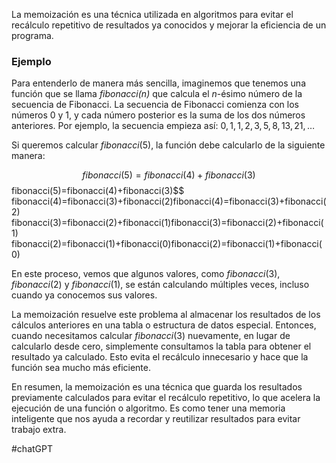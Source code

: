 
La memoización es una técnica utilizada en algoritmos para evitar el recálculo repetitivo de resultados ya conocidos y mejorar la eficiencia de un programa.

### Ejemplo 

Para entenderlo de manera más sencilla, imaginemos que tenemos una función que se llama *fibonacci(n)* que calcula el $n$-ésimo número de la secuencia de Fibonacci. La secuencia de Fibonacci comienza con los números 0 y 1, y cada número posterior es la suma de los dos números anteriores. Por ejemplo, la secuencia empieza así: $0, 1, 1, 2, 3, 5, 8, 13, 21, \ldots$

Si queremos calcular $fibonacci(5)$, la función debe calcularlo de la siguiente manera:

$$fibonacci(5)=fibonacci(4)+fibonacci(3)$$fibonacci(5)=fibonacci(4)+fibonacci(3)$$ fibonacci(4)=fibonacci(3)+fibonacci(2)fibonacci(4)=fibonacci(3)+fibonacci(2) fibonacci(3)=fibonacci(2)+fibonacci(1)fibonacci(3)=fibonacci(2)+fibonacci(1) fibonacci(2)=fibonacci(1)+fibonacci(0)fibonacci(2)=fibonacci(1)+fibonacci(0)

En este proceso, vemos que algunos valores, como $fibonacci(3)$, $fibonacci(2)$ y $fibonacci(1)$, se están calculando múltiples veces, incluso cuando ya conocemos sus valores.

La memoización resuelve este problema al almacenar los resultados de los cálculos anteriores en una tabla o estructura de datos especial. Entonces, cuando necesitamos calcular $fibonacci(3)$ nuevamente, en lugar de calcularlo desde cero, simplemente consultamos la tabla para obtener el resultado ya calculado. Esto evita el recálculo innecesario y hace que la función sea mucho más eficiente.

En resumen, la memoización es una técnica que guarda los resultados previamente calculados para evitar el recálculo repetitivo, lo que acelera la ejecución de una función o algoritmo. Es como tener una memoria inteligente que nos ayuda a recordar y reutilizar resultados para evitar trabajo extra.

#chatGPT